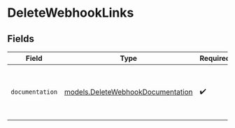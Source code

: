# DeleteWebhookLinks


## Fields

| Field                                                                        | Type                                                                         | Required                                                                     | Description                                                                  |
| ---------------------------------------------------------------------------- | ---------------------------------------------------------------------------- | ---------------------------------------------------------------------------- | ---------------------------------------------------------------------------- |
| `documentation`                                                              | [models.DeleteWebhookDocumentation](../models/deletewebhookdocumentation.md) | :heavy_check_mark:                                                           | The URL to the generic Mollie API error handling guide.                      |